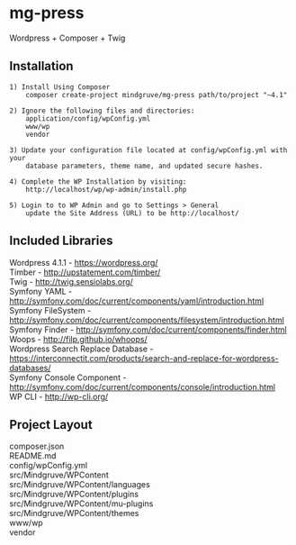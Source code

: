 # mg-press
Wordpress + Composer + Twig


## Installation
  
    1) Install Using Composer
        composer create-project mindgruve/mg-press path/to/project "~4.1"
  
    2) Ignore the following files and directories:
        application/config/wpConfig.yml
        www/wp
        vendor
  
    3) Update your configuration file located at config/wpConfig.yml with your 
        database parameters, theme name, and updated secure hashes.
    
    4) Complete the WP Installation by visiting:
        http://localhost/wp/wp-admin/install.php

    5) Login to to WP Admin and go to Settings > General
        update the Site Address (URL) to be http://localhost/
      

## Included Libraries
Wordpress 4.1.1 - https://wordpress.org/   
Timber - http://upstatement.com/timber/   
Twig - http://twig.sensiolabs.org/   
Symfony YAML - http://symfony.com/doc/current/components/yaml/introduction.html   
Symfony FileSystem - http://symfony.com/doc/current/components/filesystem/introduction.html   
Symfony Finder - http://symfony.com/doc/current/components/finder.html   
Woops - http://filp.github.io/whoops/   
Wordpress Search Replace Database - https://interconnectit.com/products/search-and-replace-for-wordpress-databases/   
Symfony Console Component - http://symfony.com/doc/current/components/console/introduction.html     
WP CLI - http://wp-cli.org/   

## Project Layout   
composer.json   
README.md   
config/wpConfig.yml   
src/Mindgruve/WPContent   
src/Mindgruve/WPContent/languages   
src/Mindgruve/WPContent/plugins   
src/Mindgruve/WPContent/mu-plugins   
src/Mindgruve/WPContent/themes   
www/wp  
vendor 
